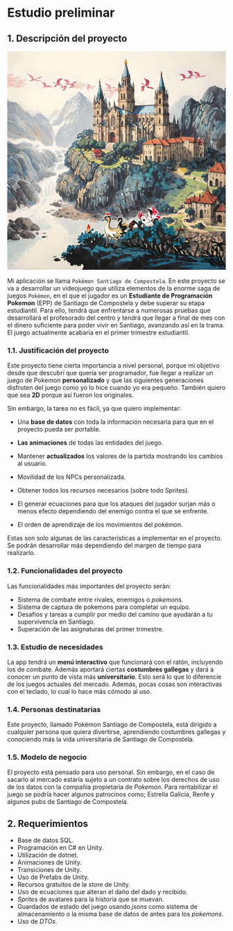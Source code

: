 # Estudio preliminar

## 1. Descripción del proyecto

![alt text](../img/pokemon.jpg)

Mi aplicación se llama `Pokémon Santiago de Compostela`. En este proyecto se va a desarrollar un videojuego que utiliza elementos de la enorme saga de juegos `Pokémon`, en el que el jugador es un **Estudiante de Programación Pokemon** (EPP) de Santiago de Compostela y debe superar su etapa estudiantil. Para ello, tendrá que enfrentarse a numerosas pruebas que desarrollará el profesorado del centro y tendrá que llegar a final de mes con el dinero suficiente para poder vivir en Santiago, avanzando así en la trama. El juego actualmente acabaría en el primer trimestre estudiantil.

### 1.1. Justificación del proyecto

Este proyecto tiene cierta importancia a nivel personal, porque mi objetivo desde que descubrí que quería ser programador, fue llegar a realizar un juego de Pokemon **personalizado** y que las siguientes generaciones disfruten del juego como yo lo hice cuando yo era pequeño. También quiero que sea **2D** porque así fueron los originales.

Sin embargo, la tarea no es fácil, ya que quiero implementar:
- Una **base de datos** con toda la información necesaria para que en el proyecto pueda ser portable.

- **Las animaciones** de todas las entidades del juego.

- Mantener **actualizados** los valores de la partida mostrando los cambios al usuario.

- Movilidad de los NPCs personalizada.

- Obtener todos los recursos necesarios (sobre todo Sprites).

- El generar ecuaciones para que los ataques del jugador surjan más o menos efecto dependiendo del enemigo contra el que se enfrente.

- El orden de aprendizaje de los movimientos del pokémon.

Estas son solo algunas de las características a implementar en el proyecto. Se podrán desarrollar más dependiendo del margen de tiempo para realizarlo.

### 1.2. Funcionalidades del proyecto


Las funcionalidades más importantes del proyecto serán:

- Sistema de combate entre rivales, enemigos o *pokemons*.
- Sistema de captura de pokemons para completar un equipo.
- Desafios y tareas a cumplir por medio del camino que ayudarán a tu supervivencia en Santiago.
- Superación de las asignaturas del primer trimestre.

### 1.3. Estudio de necesidades

La app tendrá un **menú interactivo** que funcionará con el ratón, incluyendo los de combate. Además aportará ciertas **costumbres gallegas** y dará a conocer un punto de vista más **universitario**. Esto será lo que lo diferencie de los juegos actuales del mercado. Además, pocas cosas son interactivas con el teclado, lo cual lo hace más cómodo al uso.

### 1.4. Personas destinatarias

Este proyecto, llamado Pokémon Santiago de Compostela, está dirigido a cualquier persona que quiera divertirse, aprendiendo costumbres gallegas y conociendo más la vida universitaria de Santiago de Compostela.

### 1.5. Modelo de negocio

El proyecto está pensado para uso personal. Sin embargo, en el caso de sacarlo al mercado estaría sujeto a un contrato sobre los derechos de uso de los datos con la compañia propietaria de *Pokemon*. Para rentabilizar el juego se podría hacer algunos patrocinos como; Estrella Galicia, Renfe y algunos pubs de Santiago de Compostela.

## 2. Requerimientos

- Base de datos SQL.
- Programación en C# en Unity.
- Utilización de dotnet.
- Animaciones de Unity.
- Transiciones de Unity.
- Uso de Prefabs de Unity.
- Recursos gratuitos de la *store* de Unity.
- Uso de ecuaciones que alteran el daño del dado y recibido.
- *Sprites* de avatares para la historia que se muevan.
- Guardados de estado del juego usando *jsons* como sistema de almacenamiento o la misma base de datos de antes para los *pokemons*.
- Uso de *DTOs*.
